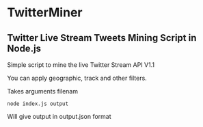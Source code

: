 TwitterMiner
============

Twitter Live Stream Tweets Mining Script in Node.js
---------------------------------------------------

Simple script to mine the live Twitter Stream API V1.1

You can apply geographic, track and other filters.

Takes arguments filenam

`node index.js output`

Will give output in output.json format
